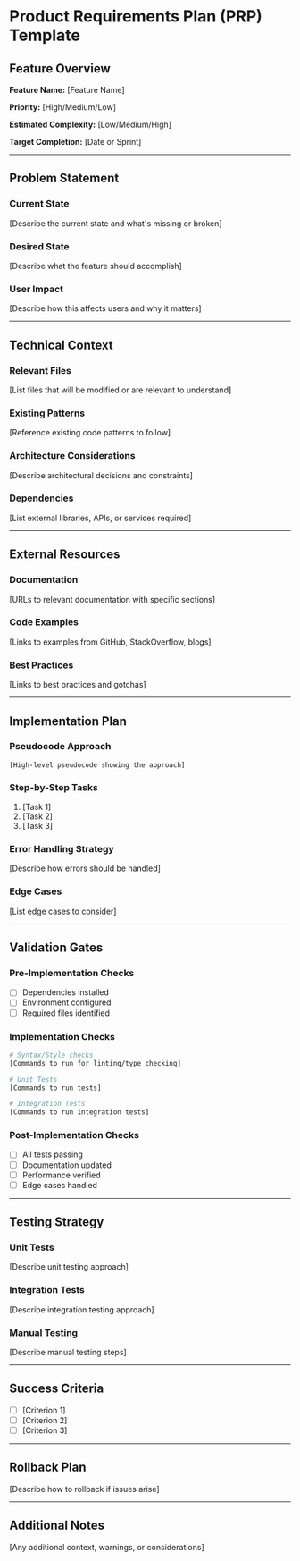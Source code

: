 # Product Requirements Plan (PRP) Template

## Feature Overview

**Feature Name:** [Feature Name]

**Priority:** [High/Medium/Low]

**Estimated Complexity:** [Low/Medium/High]

**Target Completion:** [Date or Sprint]

---

## Problem Statement

### Current State
[Describe the current state and what's missing or broken]

### Desired State
[Describe what the feature should accomplish]

### User Impact
[Describe how this affects users and why it matters]

---

## Technical Context

### Relevant Files
[List files that will be modified or are relevant to understand]

### Existing Patterns
[Reference existing code patterns to follow]

### Architecture Considerations
[Describe architectural decisions and constraints]

### Dependencies
[List external libraries, APIs, or services required]

---

## External Resources

### Documentation
[URLs to relevant documentation with specific sections]

### Code Examples
[Links to examples from GitHub, StackOverflow, blogs]

### Best Practices
[Links to best practices and gotchas]

---

## Implementation Plan

### Pseudocode Approach
```
[High-level pseudocode showing the approach]
```

### Step-by-Step Tasks
1. [Task 1]
2. [Task 2]
3. [Task 3]

### Error Handling Strategy
[Describe how errors should be handled]

### Edge Cases
[List edge cases to consider]

---

## Validation Gates

### Pre-Implementation Checks
- [ ] Dependencies installed
- [ ] Environment configured
- [ ] Required files identified

### Implementation Checks
```bash
# Syntax/Style checks
[Commands to run for linting/type checking]

# Unit Tests
[Commands to run tests]

# Integration Tests
[Commands to run integration tests]
```

### Post-Implementation Checks
- [ ] All tests passing
- [ ] Documentation updated
- [ ] Performance verified
- [ ] Edge cases handled

---

## Testing Strategy

### Unit Tests
[Describe unit testing approach]

### Integration Tests
[Describe integration testing approach]

### Manual Testing
[Describe manual testing steps]

---

## Success Criteria

- [ ] [Criterion 1]
- [ ] [Criterion 2]
- [ ] [Criterion 3]

---

## Rollback Plan

[Describe how to rollback if issues arise]

---

## Additional Notes

[Any additional context, warnings, or considerations]
